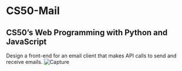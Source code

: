 # CS50-Mail

## CS50’s Web Programming with Python and JavaScript

Design a front-end for an email client that makes API calls to send and receive emails.
![Capture](https://github.com/blaineprickett/CS50-Mail/assets/109476886/03365818-102f-4783-a37a-31ef42606cff)
